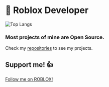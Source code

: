 # 📝 Roblox Developer
![Top Langs](https://github-readme-stats.vercel.app/api/top-langs/?username=ivadsiuls&layout=compact&theme=codeSTACKr)

### Most projects of mine are Open Source.

Check my [repositories](https://github.com/ivadsiuls?tab=repositories) to see my projects.

## Support me! 👍

[Follow me on ROBLOX!](https://www.roblox.com/users/5048508312/profile)
